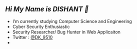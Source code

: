## **_Hi My Name is DISHANT 👋_**

- I’m currently studying  Computer Science and Engineering 
- Cyber Security Enthusiastic 
- Security Researcher/ Bug Hunter in Web Applicaiton
- Twitter : [@DK_9510](https://twitter.com/DK_9510)
- 
